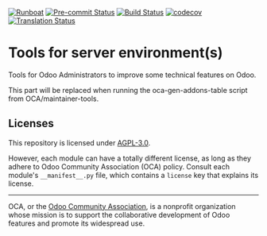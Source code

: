 
[![Runboat](https://img.shields.io/badge/runboat-Try%20me-875A7B.png)](https://runboat.odoo-community.org/builds?repo=OCA/server-tools&target_branch=11.0)
[![Pre-commit Status](https://github.com/OCA/server-tools/actions/workflows/pre-commit.yml/badge.svg?branch=11.0)](https://github.com/OCA/server-tools/actions/workflows/pre-commit.yml?query=branch%3A11.0)
[![Build Status](https://github.com/OCA/server-tools/actions/workflows/test.yml/badge.svg?branch=11.0)](https://github.com/OCA/server-tools/actions/workflows/test.yml?query=branch%3A11.0)
[![codecov](https://codecov.io/gh/OCA/server-tools/branch/11.0/graph/badge.svg)](https://codecov.io/gh/OCA/server-tools)
[![Translation Status](https://translation.odoo-community.org/widgets/server-tools-11-0/-/svg-badge.svg)](https://translation.odoo-community.org/engage/server-tools-11-0/?utm_source=widget)

<!-- /!\ do not modify above this line -->

# Tools for server environment(s)

Tools for Odoo Administrators to improve some technical features on Odoo.

<!-- /!\ do not modify below this line -->

<!-- prettier-ignore-start -->

[//]: # (addons)

This part will be replaced when running the oca-gen-addons-table script from OCA/maintainer-tools.

[//]: # (end addons)

<!-- prettier-ignore-end -->

## Licenses

This repository is licensed under [AGPL-3.0](LICENSE).

However, each module can have a totally different license, as long as they adhere to Odoo Community Association (OCA)
policy. Consult each module's `__manifest__.py` file, which contains a `license` key
that explains its license.

----
OCA, or the [Odoo Community Association](http://odoo-community.org/), is a nonprofit
organization whose mission is to support the collaborative development of Odoo features
and promote its widespread use.
